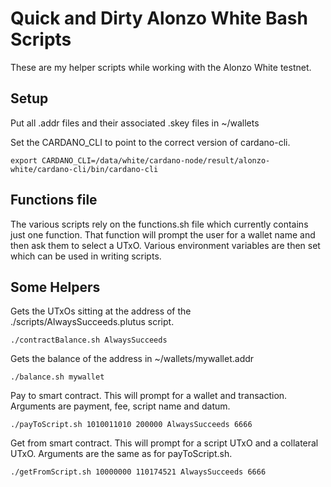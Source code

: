 Quick and Dirty Alonzo White Bash Scripts
=========================================

These are my helper scripts while working with the Alonzo White testnet.

Setup
-----

Put all .addr files and their associated .skey files in ~/wallets

Set the CARDANO_CLI to point to the correct version of cardano-cli.

	export CARDANO_CLI=/data/white/cardano-node/result/alonzo-white/cardano-cli/bin/cardano-cli

Functions file
--------------

The various scripts rely on the functions.sh file which currently contains just one function. That function will
prompt the user for a wallet name and then ask them to select a UTxO. Various environment variables are then set
which can be used in writing scripts.

Some Helpers
------------

Gets the UTxOs sitting at the address of the ./scripts/AlwaysSucceeds.plutus script.

	./contractBalance.sh AlwaysSucceeds

Gets the balance of the address in ~/wallets/mywallet.addr

	./balance.sh mywallet

Pay to smart contract. This will prompt for a wallet and transaction. Arguments are payment, fee, script name and datum.

	./payToScript.sh 1010011010 200000 AlwaysSucceeds 6666

Get from smart contract. This will prompt for a script UTxO and a collateral UTxO. Arguments are the same as for payToScript.sh.

	./getFromScript.sh 10000000 110174521 AlwaysSucceeds 6666

